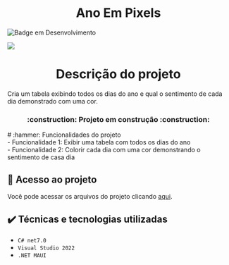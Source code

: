 <h1 align="center">Ano Em Pixels</h1>

![Badge em Desenvolvimento](http://img.shields.io/static/v1?label=STATUS&message=EM%20DESENVOLVIMENTO&color=GREEN&style=for-the-badge)

![](https://img.shields.io/github/license/WanderCCruz/MinhaMega)

<h1 align="center"> Descrição do projeto </h1>
Cria um tabela exibindo todos os dias do ano e qual o sentimento de cada dia demonstrado com uma cor.

<h3 align="center"> 
    :construction:  Projeto em construção  :construction:
</h3>
# :hammer: Funcionalidades do projeto<br/>
- Funcionalidade 1: Exibir uma tabela com todos os dias do ano<br/>
- Funcionalidade 2: Colorir cada dia com uma cor demonstrando o sentimento de casa dia

## 📁 Acesso ao projeto
Você pode acessar os arquivos do projeto clicando [aqui](https://github.com/WanderCCruz/AnoEmPixels).

## ✔️ Técnicas e tecnologias utilizadas
- ``C# net7.0``
- ``Visual Studio 2022``
- ``.NET MAUI``
